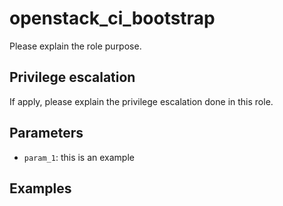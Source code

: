 # openstack_ci_bootstrap
Please explain the role purpose.

## Privilege escalation
If apply, please explain the privilege escalation done in this role.

## Parameters
* `param_1`: this is an example

## Examples
